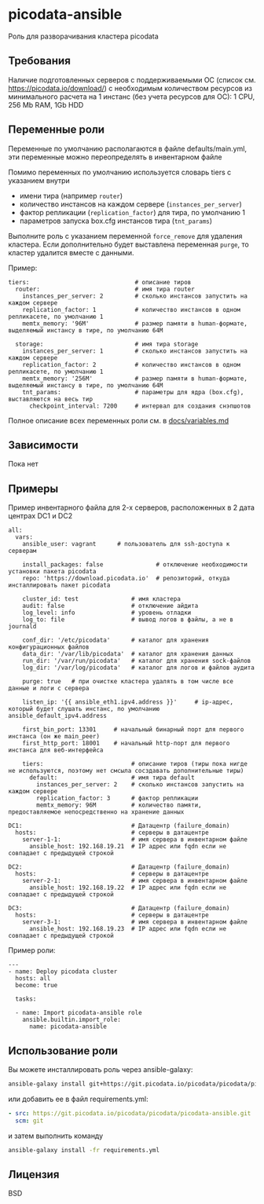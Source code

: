picodata-ansible
=========

Роль для разворачивания кластера picodata

Требования
------------

Наличие подготовленных серверов с поддерживаемыми ОС (список см. https://picodata.io/download/) с необходимым количеством ресурсов из минимального расчета на 1 инстанс (без учета ресурсов для ОС): 1 CPU, 256 Mb RAM, 1Gb HDD

Переменные роли
--------------

Переменные по умолчанию располагаются в файле defaults/main.yml, эти переменные можно переопределять в инвентарном файле

Помимо переменных по умолчанию используется словарь tiers с указанием внутри 
- имени тира (например `router`)
- количество инстансов на каждом сервере (`instances_per_server`)
- фактор репликации (`replication_factor`) для тира, по умолчанию 1
- параметров запуска box.cfg инстансов тира (`tnt_params`)

Выполните роль с указанием переменной `force_remove` для удаления кластера.
Если дополнительно будет выставлена переменная `purge`, то кластер удалится вместе с данными.

Пример:
```
tiers:                              # описание тиров
  router:                           # имя тира router
    instances_per_server: 2         # сколько инстансов запустить на каждом сервере
    replication_factor: 1           # количество инстансов в одном репликасете, по умолчанию 1
    memtx_memory: '96M'             # размер памяти в human-формате, выделяемый инстансу в тире, по умолчанию 64M

  storage:                          # имя тира storage
    instances_per_server: 1         # сколько инстансов запустить на каждом сервере
    replication_factor: 2           # количество инстансов в одном репликасете, по умолчанию 1
    memtx_memory: '256M'            # размер памяти в human-формате, выделяемый инстансу в тире, по умолчанию 64M
    tnt_params:                     # параметры для ядра (box.cfg), выставляются на весь тир
      checkpoint_interval: 7200     # интервал для создания снэпшотов
```

Полное описание всех переменных роли см. в [docs/variables.md](docs/variables.md)

Зависимости
------------

Пока нет

Примеры
----------------

Пример инвентарного файла для 2-х серверов, расположенных в 2 дата центрах DC1 и DC2
```
all:
  vars:
    ansible_user: vagrant      # пользователь для ssh-доступа к серверам           

    install_packages: false               # отключение необходимости установки пакета picodata
    repo: 'https://download.picodata.io'  # репозиторий, откуда инсталлировать пакет picodata

    cluster_id: test               # имя кластера
    audit: false                   # отключение айдита
    log_level: info                # уровень отладки
    log_to: file                   # вывод логов в файлы, а не в journald

    conf_dir: '/etc/picodata'      # каталог для хранения конфигурационных файлов
    data_dir: '/var/lib/picodata'  # каталог для хранения данных
    run_dir: '/var/run/picodata'   # каталог для хранения sock-файлов
    log_dir: '/var/log/picodata'   # каталог для логов и файлов аудита

    purge: true   # при очистке кластера удалять в том числе все данные и логи с сервера

    listen_ip: '{{ ansible_eth1.ipv4.address }}'     # ip-адрес, который будет слушать инстанс, по умолчанию ansible_default_ipv4.address

    first_bin_port: 13301     # начальный бинарный порт для первого инстанса (он же main_peer)
    first_http_port: 18001    # начальный http-порт для первого инстанса для веб-интерфейса

    tiers:                         # описание тиров (тиры пока нигде не используются, поэтому нет смсыла сосздавать дополнительные тиры)
      default:                     # имя тира default
        instances_per_server: 2    # сколько инстансов запустить на каждом сервере
        replication_factor: 3      # фактор репликации
        memtx_memory: 96M          # количество памяти, предоставляемое непосредственно на хранение данных

DC1:                               # Датацентр (failure_domain)
  hosts:                           # серверы в датацентре
    server-1-1:                    # имя сервера в инвентарном файле
      ansible_host: 192.168.19.21  # IP адрес или fqdn если не совпадает с предыдущей строкой

DC2:                               # Датацентр (failure_domain)
  hosts:                           # серверы в датацентре
    server-2-1:                    # имя сервера в инвентарном файле
      ansible_host: 192.168.19.22  # IP адрес или fqdn если не совпадает с предыдущей строкой

DC3:                               # Датацентр (failure_domain)
  hosts:                           # серверы в датацентре
    server-3-1:                    # имя сервера в инвентарном файле
      ansible_host: 192.168.19.23  # IP адрес или fqdn если не совпадает с предыдущей строкой
```

Пример роли:
```
---
- name: Deploy picodata cluster
  hosts: all
  become: true

  tasks:

  - name: Import picodata-ansible role
    ansible.builtin.import_role:
      name: picodata-ansible
```

## Использование роли

Вы можете инсталлировать роль через ansible-galaxy:


```bash
ansible-galaxy install git+https://git.picodata.io/picodata/picodata/picodata-ansible.git
```

или добавить ее в файл requirements.yml:

```yml
- src: https://git.picodata.io/picodata/picodata/picodata-ansible.git
  scm: git
```

и затем выполнить команду
```bash
ansible-galaxy install -fr requirements.yml
```


Лицензия
-------

BSD
